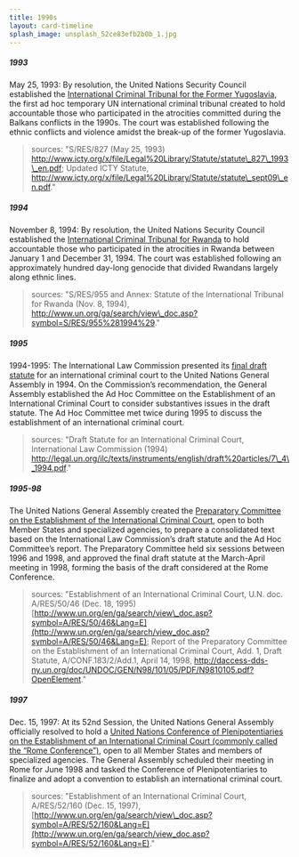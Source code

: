 ```yaml
---
title: 1990s
layout: card-timeline
splash_image: unsplash_52ce83efb2b0b_1.jpg
---
```

##### 1993

May 25, 1993: By resolution, the United Nations Security Council established the [International Criminal Tribunal for the Former Yugoslavia](http://www.icty.org/x/file/Legal%2520Library/Statute/statute_sept09_en.pdf), the first ad hoc temporary UN international criminal tribunal created to hold accountable those who participated in the atrocities committed during the Balkans conflicts in the 1990s. The court was established following the ethnic conflicts and violence amidst the break-up of the former Yugoslavia.

> sources: "S/RES/827 (May 25, 1993) http://www.icty.org/x/file/Legal%20Library/Statute/statute\_827\_1993\_en.pdf; Updated ICTY Statute, http://www.icty.org/x/file/Legal%20Library/Statute/statute\_sept09\_en.pdf."


##### 1994

November 8, 1994: By resolution, the United Nations Security Council established the [International Criminal Tribunal for Rwanda](http://www.un.org/ga/search/view_doc.asp?symbol=S/RES/955%25281994%2529) to hold accountable those who participated in the atrocities in Rwanda between January 1 and December 31, 1994. The court was established following an approximately hundred day-long genocide that divided Rwandans largely along ethnic lines.

> sources: "S/RES/955 and Annex: Statute of the International Tribunal for Rwanda (Nov. 8, 1994), http://www.un.org/ga/search/view\_doc.asp?symbol=S/RES/955%281994%29."


##### 1995

1994-1995: The International Law Commission presented its [final draft statute](http://legal.un.org/ilc/texts/instruments/english/draft%2520articles/7_4_1994.pdf) for an international criminal court to the United Nations General Assembly in 1994. On the Commission’s recommendation, the General Assembly established the Ad Hoc Committee on the Establishment of an International Criminal Court to consider substantives issues in the draft statute. The Ad Hoc Committee met twice during 1995 to discuss the establishment of an international criminal court.

> sources: "Draft Statute for an International Criminal Court, International Law Commission (1994) http://legal.un.org/ilc/texts/instruments/english/draft%20articles/7\_4\_1994.pdf."


##### 1995-98

The United Nations General Assembly created the [Preparatory Committee on the Establishment of the International Criminal Court](http://www.un.org/en/ga/search/view_doc.asp?symbol=A/RES/50/46&Lang=E), open to both Member States and specialized agencies, to prepare a consolidated text based on the International Law Commission’s draft statute and the Ad Hoc Committee’s report. The Preparatory Committee held six sessions between 1996 and 1998, and approved the final draft statute at the March-April meeting in 1998, forming the basis of the draft considered at the Rome Conference.

> sources: "Establishment of an International Criminal Court, U.N. doc. A/RES/50/46 (Dec. 18, 1995) [http://www.un.org/en/ga/search/view\_doc.asp?symbol=A/RES/50/46&Lang=E](http://www.un.org/en/ga/search/view_doc.asp?symbol=A/RES/50/46&Lang=E); Report of the Preparatory Committee on the Establishment of an International Criminal Court, Add. 1, Draft Statute, A/CONF.183/2/Add.1, April 14, 1998, http://daccess-dds-ny.un.org/doc/UNDOC/GEN/N98/101/05/PDF/N9810105.pdf?OpenElement."


##### 1997

Dec. 15, 1997: At its 52nd Session, the United Nations General Assembly officially resolved to hold a [United Nations Conference of Plenipotentiaries on the Establishment of an International Criminal Court (commonly called the “Rome Conference”)](http://www.un.org/en/ga/search/view_doc.asp?symbol=A/RES/52/160&Lang=E), open to all Member States and members of specialized agencies. The General Assembly scheduled their meeting in Rome for June 1998 and tasked the Conference of Plenipotentiaries to finalize and adopt a convention to establish an international criminal court.

> sources: "Establishment of an International Criminal Court, A/RES/52/160 (Dec. 15, 1997), [http://www.un.org/en/ga/search/view\_doc.asp?symbol=A/RES/52/160&Lang=E](http://www.un.org/en/ga/search/view_doc.asp?symbol=A/RES/52/160&Lang=E)."


